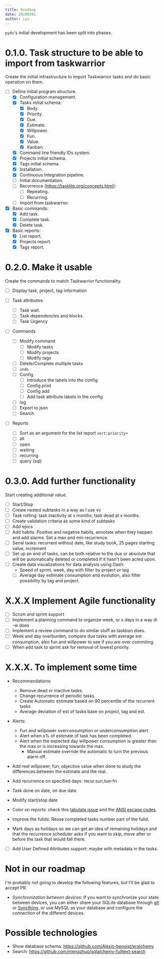 ```yaml
---
title: Roadmap
date: 20200301
author: Lyz
---
```


`pydo`'s initial development has been split into phases.

# 0.1.0. Task structure to be able to import from taskwarrior

Create the initial infrastructure to import Taskwarrior tasks and do basic
operation on them.

* [ ] Define initial program structure.
    * [x] Configuration management.
    * [x] Tasks initial schema:
        * [x] Body.
        * [x] Priority.
        * [x] Due.
        * [x] Estimate.
        * [x] Willpower.
        * [x] Fun.
        * [x] Value.
        * [x] Kanban.
    * [x] Command line friendly IDs system.
    * [x] Projects initial schema.
    * [x] Tags initial schema.
    * [x] Installation.
    * [x] Continuous Integration pipeline.
    * [ ] Initial documentation.
    * [ ] Recurrence (https://tasklite.org/concepts.html):
        * [ ] Repeating.
        * [ ] Recurring.

    * [ ] Import from taskwarrior.

* [x] Basic commands:
    * [x] Add task.
    * [x] Complete task.
    * [x] Delete task.

* [x] Basic reports:
    * [x] List report.
    * [x] Projects report.
    * [x] Tags report.

# 0.2.0. Make it usable

Create the commands to match Taskwarrior functionality.

* [ ] Display task, project, tag information

* [ ] Task attributes:
    * [ ] Task wait.
    * [ ] Task dependencies and blocks.
    * [ ] Task Urgency

* [ ] Commands
    * [ ] Modify command
        * [ ] Modify tasks
        * [ ] Modify projects
        * [ ] Modify tags

    * [ ] Delete/Complete multiple tasks
    * [ ] `undo`
    * [ ] Config
        * [ ] Introduce the labels into the config
        * [ ] Config print
        * [ ] Config add
        * [ ] Add task attribute labels in the config
    * [ ] log
    * [ ] Export to json
    * [ ] Search

* [ ] Reports
    * [ ] Sort as an argument for the list report `sort:priority+`
    * [ ] all
    * [ ] open
    * [ ] waiting
    * [ ] recurring
    * [ ] query (sql)

# 0.3.0. Add further functionality

Start creating additional value.

* [ ] Start/Stop
* [ ] Create nested subtasks in a way as I use vc
* [ ] Task rotting: task inactivity at x months, task dead at x months.
* [ ] Create validation criteria as some kind of subtasks
* [ ] Add epics
* [ ] Add habits: Positive and negative habits, annotate when they happen and
      add alarms. Set a max and min recurrence.
* [ ] Serial tasks: recurrent without date, like study book, 25 pages starting value, increment
* [ ] Set up an end of tasks, can be both relative to the due or absolute that
  will be automatically deleted or completed if it hasn't been acted upon.
* [ ] Create data visualizations for data analysis using Dash:
    * Speed of sprint, week, day with filter by project or tag
    * [ ] Average day estimate consumption and evolution, also filter possibility by
      tag and project.

# X.X.X Implement Agile functionality

* [ ] Scrum and sprint support
* [ ] Implement a planning command to organize week, or x days in a way di -w does
* [ ] Implement a review command to do similar stuff as taskban does.
* [ ] Week and day overburden, compare due tasks with average est consumption,
  also fun and willpower to see if you are over commiting.
* [ ] When add task to sprint ask for removal of lowest priority.

# X.X.X. To implement some time

* Recommendations:
  * Remove dead or inactive tasks.
  * Change recurrence of periodic tasks.
  * Create Automatic estimate based on 90 percentile of the recurrent tasks
  * Average deviation of est of tasks base on project, tag and est.

* Alerts:
  * Fun and willpower overconsumption or underconsumption alert.
  * Alert when x% of estimate of task has been completed.
  * Alert when the expected day willpower consumption is greater than the max or is
    increasing towards the max.
    * Manual estimate override the automatic to turn the previous alarm off.

* Add real willpower, fun, objective value when done to study the differences between the estimate
  and the real.
* Add recurrence on specified days: recur:sun,tue-fri
* Task done on date, on due date
* Modify start/stop date
* Color on reports: check this [tabulate
  issue](https://github.com/astanin/python-tabulate/issues/8) and the [ANSI
  escape codes](https://en.wikipedia.org/wiki/ANSI_escape_code#24-bit).

* Improve the fulids: Reuse completed tasks number part of the fulid.

* Mark days as holidays so we can get an idea of remaining holidays and that the
  recurrence scheduler asks if you want to skip, move after or before the task
  that would fall there.
* [ ] Add User Defined Attributes support: maybe with metadata in the tasks.

# Not in our roadmap

I'm probably not going to develop the following features, but I'll be glad to
accept PR.

* *Synchronization between devices*: If you want to synchronize your state between
  devices, you can either share your SQLite database through [git](https://en.wikipedia.org/wiki/Git) or
  [Syncthing](https://en.wikipedia.org/wiki/Syncthing), or use MySQL as your
  database and configure the connection of the different devices.

# Possible technologies

* Show database schema: https://github.com/Alexis-benoist/eralchemy
* Search: https://github.com/mengzhuo/sqlalchemy-fulltext-search
